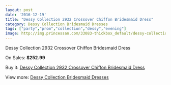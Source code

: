 ```yaml
---
layout: post
date: '2016-12-19'
title: "Dessy Collection 2932 Crossover Chiffon Bridesmaid Dress"
category: Dessy Collection Bridesmaid Dresses
tags: ["party","prom","collection","dessy","evening"]
image: http://img.princessan.com/33083-thickbox_default/dessy-collection-2932-crossover-chiffon-bridesmaid-dress.jpg
---
```

Dessy Collection 2932 Crossover Chiffon Bridesmaid Dress

On Sales: **$252.99**
<a href="https://www.princessan.com/en/15325-dessy-collection-2932-crossover-chiffon-bridesmaid-dress.html"><amp-img layout="responsive" width="600" height="600" src="//img.princessan.com/33083-thickbox_default/dessy-collection-2932-crossover-chiffon-bridesmaid-dress.jpg" alt="Dessy Collection 2932 Crossover Chiffon Bridesmaid Dress 0" /></a>
<a href="https://www.princessan.com/en/15325-dessy-collection-2932-crossover-chiffon-bridesmaid-dress.html"><amp-img layout="responsive" width="600" height="600" src="//img.princessan.com/33084-thickbox_default/dessy-collection-2932-crossover-chiffon-bridesmaid-dress.jpg" alt="Dessy Collection 2932 Crossover Chiffon Bridesmaid Dress 1" /></a>

Buy it: [Dessy Collection 2932 Crossover Chiffon Bridesmaid Dress](https://www.princessan.com/en/15325-dessy-collection-2932-crossover-chiffon-bridesmaid-dress.html "Dessy Collection 2932 Crossover Chiffon Bridesmaid Dress")

View more: [Dessy Collection Bridesmaid Dresses](https://www.princessan.com/en/111- "Dessy Collection Bridesmaid Dresses")